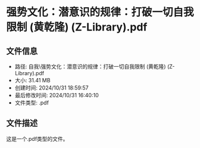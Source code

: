 ﻿# 强势文化：潜意识的规律：打破一切自我限制 (黄乾隆) (Z-Library).pdf

## 文件信息
- 路径: 自我\强势文化：潜意识的规律：打破一切自我限制 (黄乾隆) (Z-Library).pdf
- 大小: 31.41 MB
- 创建时间: 2024/10/31 18:59:57
- 最后修改时间: 2024/10/31 16:40:10
- 文件类型: .pdf

## 文件描述
这是一个.pdf类型的文件。

